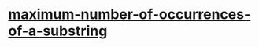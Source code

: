 # [maximum-number-of-occurrences-of-a-substring](https://leetcode-cn.com/problems/maximum-number-of-occurrences-of-a-substring)
